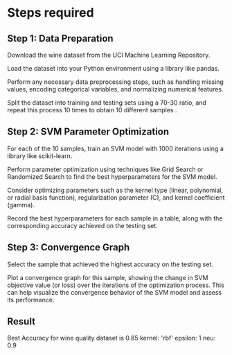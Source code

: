 # Steps required
## Step 1: Data Preparation

Download the wine dataset from the UCI Machine Learning Repository.

Load the dataset into your Python environment using a library like pandas.

Perform any necessary data preprocessing steps, such as handling missing values, encoding categorical variables, and normalizing numerical features.

Split the dataset into training and testing sets using a 70-30 ratio, and repeat this process 10 times to obtain 10 different samples .

## Step 2: SVM Parameter Optimization

For each of the 10 samples, train an SVM model with 1000 iterations using a library like scikit-learn.

Perform parameter optimization using techniques like Grid Search or Randomized Search to find the best hyperparameters for the SVM model. 

Consider optimizing parameters such as the kernel type (linear, polynomial, or radial basis function), regularization parameter (C), and kernel coefficient (gamma).

Record the best hyperparameters for each sample in a table, along with the corresponding accuracy achieved on the testing set.

## Step 3: Convergence Graph

Select the sample that achieved the highest accuracy on the testing set.

Plot a convergence graph for this sample, showing the change in SVM objective value (or loss) over the iterations of the optimization process. This can help visualize the convergence behavior of the SVM model and assess its performance.


## Result

Best Accuracy for wine quality dataset is 0.85
kernel: 'rbf'
epsilon: 1
neu: 0.9
